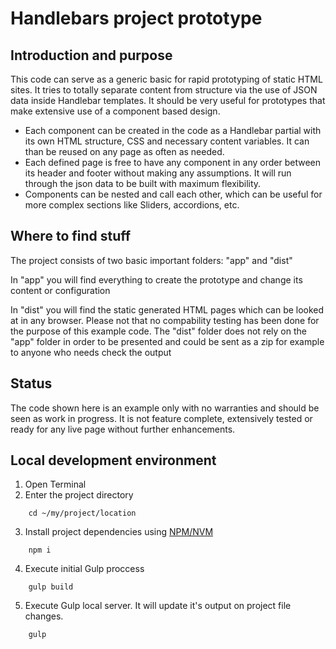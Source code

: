 # Handlebars project prototype

## Introduction and purpose
This code can serve as a generic basic for rapid prototyping of static HTML sites. It tries to totally separate content from structure via the use of JSON data inside Handlebar templates. It should be very useful for prototypes that make extensive use of a component based design.

* Each component can be created in the code as a Handlebar partial with its own HTML structure, CSS and necessary content variables. It can than be reused on any page as often as needed.
* Each defined page is free to have any component in any order between its header and footer without making any assumptions. It will run through the json data to be built with maximum flexibility.
* Components can be nested and call each other, which can be useful for more complex sections like Sliders, accordions, etc.

## Where to find stuff

The project consists of two basic important folders: "app" and "dist"

In "app" you will find everything to create the prototype and change its content or configuration

In "dist" you will find the static generated HTML pages which can be looked at in any browser. Please not that no compability testing has been done for the purpose of this example code. The "dist" folder does not rely on the "app" folder in order to be presented and could be sent as a zip for example to anyone who needs check the output

## Status
The code shown here is an example only with no warranties and should be seen as work in progress. It is not feature complete, extensively tested or ready for any live page without further enhancements.

## Local development environment

1. Open Terminal
2. Enter the project directory

```
    cd ~/my/project/location
```

3. Install project dependencies using [NPM/NVM](https://github.com/creationix/nvm#install--update-script)

```
    npm i
```
4. Execute initial Gulp proccess
```
    gulp build
```
5. Execute Gulp local server. It will update it's output on project file changes.
```
    gulp
```
